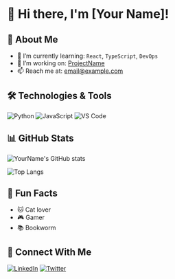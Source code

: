 # 👋 Hi there, I'm [Your Name]!

## 🚀 About Me
- 🌱 I’m currently learning: `React`, `TypeScript`, `DevOps`
- 💼 I’m working on: [ProjectName](link)
- 📫 Reach me at: [email@example.com](mailto:email@example.com)

## 🛠️ Technologies & Tools
![Python](https://img.shields.io/badge/Python-3776AB?style=flat&logo=python&logoColor=white)
![JavaScript](https://img.shields.io/badge/JavaScript-F7DF1E?style=flat&logo=javascript&logoColor=black)
![VS Code](https://img.shields.io/badge/VS%20Code-007ACC?style=flat&logo=visual-studio-code&logoColor=white)
<!-- Add more badges as needed -->

## 📊 GitHub Stats
![YourName's GitHub stats](https://github-readme-stats.vercel.app/api?username=your-username&show_icons=true&theme=radical)

<!-- Optional: Add Top Languages card -->
![Top Langs](https://github-readme-stats.vercel.app/api/top-langs/?username=your-username&layout=compact)

## 🎯 Fun Facts
- 🐱 Cat lover
- 🎮 Gamer
- 📚 Bookworm

## 🔗 Connect With Me
[![LinkedIn](https://img.shields.io/badge/LinkedIn-blue?style=flat&logo=linkedin&logoColor=white)](https://linkedin.com/in/your-profile)
[![Twitter](https://img.shields.io/badge/Twitter-1DA1F2?style=flat&logo=twitter&logoColor=white)](https://twitter.com/your-handle)
